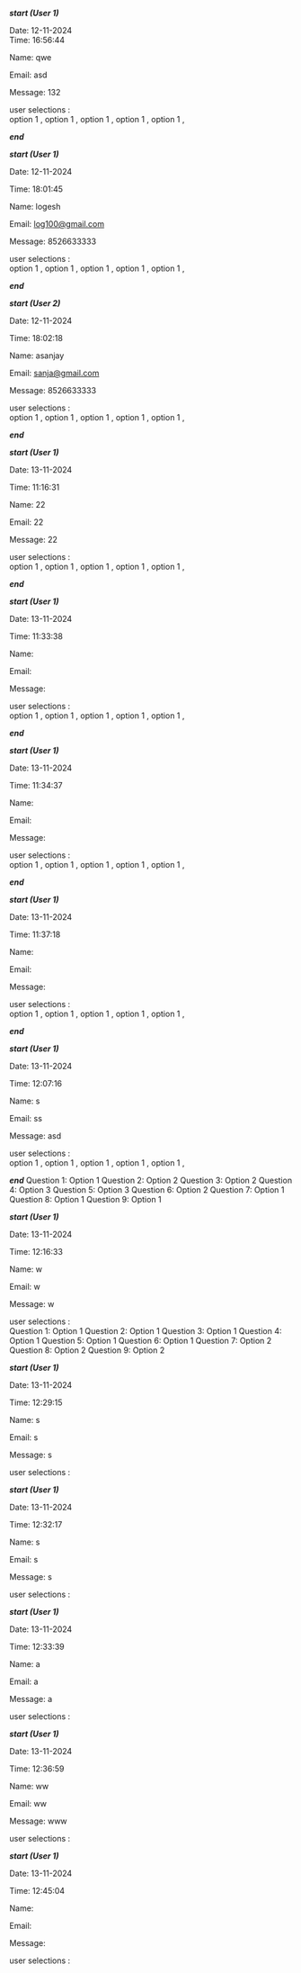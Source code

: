 
*****start (User 1)*****

Date: 12-11-2024     
Time: 16:56:44

Name: qwe

  Email: asd

Message: 132


 user selections :    
option 1 ,
option 1 ,
option 1 ,
option 1 ,
option 1 ,

 *****end*****

*****start (User 1)*****

Date: 12-11-2024 

Time: 18:01:45

Name: logesh

  Email: log100@gmail.com

Message: 8526633333


 user selections :    
option 1 ,
option 1 ,
option 1 ,
option 1 ,
option 1 ,

 *****end*****

*****start (User 2)*****

Date: 12-11-2024 

Time: 18:02:18

Name: asanjay

  Email: sanja@gmail.com

Message: 8526633333


 user selections :    
option 1 ,
option 1 ,
option 1 ,
option 1 ,
option 1 ,

 *****end*****

*****start (User 1)*****

Date: 13-11-2024 

Time: 11:16:31

Name: 22

  Email: 22

Message: 22


 user selections :    
option 1 ,
option 1 ,
option 1 ,
option 1 ,
option 1 ,

 *****end*****

*****start (User 1)*****

Date: 13-11-2024 

Time: 11:33:38

Name: 

  Email: 

Message: 


 user selections :    
option 1 ,
option 1 ,
option 1 ,
option 1 ,
option 1 ,

 *****end*****

*****start (User 1)*****

Date: 13-11-2024 

Time: 11:34:37

Name: 

  Email: 

Message: 


 user selections :    
option 1 ,
option 1 ,
option 1 ,
option 1 ,
option 1 ,

 *****end*****

*****start (User 1)*****

Date: 13-11-2024 

Time: 11:37:18

Name: 

  Email: 

Message: 


 user selections :    
option 1 ,
option 1 ,
option 1 ,
option 1 ,
option 1 ,

 *****end*****

*****start (User 1)*****

Date: 13-11-2024 

Time: 12:07:16

Name: s

  Email: ss

Message: asd


 user selections :    
option 1 ,
option 1 ,
option 1 ,
option 1 ,
option 1 ,

 *****end*****
Question 1: Option 1
Question 2: Option 2
Question 3: Option 2
Question 4: Option 3
Question 5: Option 3
Question 6: Option 2
Question 7: Option 1
Question 8: Option 1
Question 9: Option 1

*****start (User 1)*****

Date: 13-11-2024 

Time: 12:16:33

Name: w

  Email: w

Message: w


 user selections :    
Question 1: Option 1
Question 2: Option 1
Question 3: Option 1
Question 4: Option 1
Question 5: Option 1
Question 6: Option 1
Question 7: Option 2
Question 8: Option 2
Question 9: Option 2

*****start (User 1)*****

Date: 13-11-2024 

Time: 12:29:15

Name: s

  Email: s

Message: s


 user selections :    

*****start (User 1)*****

Date: 13-11-2024 

Time: 12:32:17

Name: s

  Email: s

Message: s


 user selections :    

*****start (User 1)*****

Date: 13-11-2024 

Time: 12:33:39

Name: a

  Email: a

Message: a


 user selections :    

*****start (User 1)*****

Date: 13-11-2024 

Time: 12:36:59

Name: ww

  Email: ww

Message: www


 user selections :    

*****start (User 1)*****

Date: 13-11-2024 

Time: 12:45:04

Name: 

  Email: 

Message: 


 user selections :    
